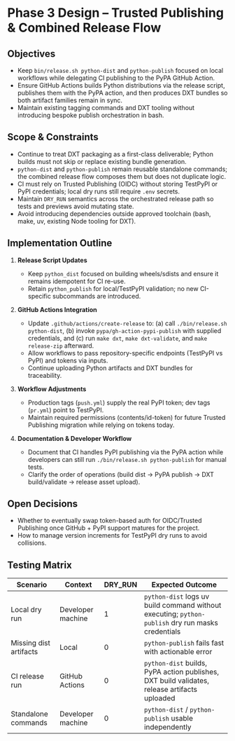 <!-- markdownlint-disable MD013 MD025 -->
# Phase 3 Design – Trusted Publishing & Combined Release Flow

## Objectives
- Keep `bin/release.sh python-dist` and `python-publish` focused on local workflows while delegating CI publishing to the PyPA GitHub Action.
- Ensure GitHub Actions builds Python distributions via the release script, publishes them with the PyPA action, and then produces DXT bundles so both artifact families remain in sync.
- Maintain existing tagging commands and DXT tooling without introducing bespoke publish orchestration in bash.

## Scope & Constraints
- Continue to treat DXT packaging as a first-class deliverable; Python builds must not skip or replace existing bundle generation.
- `python-dist` and `python-publish` remain reusable standalone commands; the combined release flow composes them but does not duplicate logic.
- CI must rely on Trusted Publishing (OIDC) without storing TestPyPI or PyPI credentials; local dry runs still require `.env` secrets.
- Maintain `DRY_RUN` semantics across the orchestrated release path so tests and previews avoid mutating state.
- Avoid introducing dependencies outside approved toolchain (bash, make, uv, existing Node tooling for DXT).

## Implementation Outline
1. **Release Script Updates**
   - Keep `python_dist` focused on building wheels/sdists and ensure it remains idempotent for CI re-use.
   - Retain `python_publish` for local/TestPyPI validation; no new CI-specific subcommands are introduced.

2. **GitHub Actions Integration**
   - Update `.github/actions/create-release` to: (a) call `./bin/release.sh python-dist`, (b) invoke `pypa/gh-action-pypi-publish` with supplied credentials, and (c) run `make dxt`, `make dxt-validate`, and `make release-zip` afterward.
   - Allow workflows to pass repository-specific endpoints (TestPyPI vs PyPI) and tokens via inputs.
   - Continue uploading Python artifacts and DXT bundles for traceability.

3. **Workflow Adjustments**
   - Production tags (`push.yml`) supply the real PyPI token; dev tags (`pr.yml`) point to TestPyPI.
   - Maintain required permissions (contents/id-token) for future Trusted Publishing migration while relying on tokens today.

4. **Documentation & Developer Workflow**
   - Document that CI handles PyPI publishing via the PyPA action while developers can still run `./bin/release.sh python-publish` for manual tests.
   - Clarify the order of operations (build dist → PyPA publish → DXT build/validate → release asset upload).

## Open Decisions
- Whether to eventually swap token-based auth for OIDC/Trusted Publishing once GitHub + PyPI support matures for the project.
- How to manage version increments for TestPyPI dry runs to avoid collisions.

## Testing Matrix
| Scenario | Context | DRY_RUN | Expected Outcome |
| --- | --- | --- | --- |
| Local dry run | Developer machine | 1 | `python-dist` logs uv build command without executing; `python-publish` dry run masks credentials |
| Missing dist artifacts | Local | 0 | `python-publish` fails fast with actionable error |
| CI release run | GitHub Actions | 0 | `python-dist` builds, PyPA action publishes, DXT build validates, release artifacts uploaded |
| Standalone commands | Developer machine | 0 | `python-dist` / `python-publish` usable independently |
